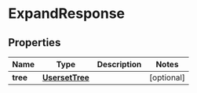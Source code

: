 
# ExpandResponse

## Properties
Name | Type | Description | Notes
------------ | ------------- | ------------- | -------------
**tree** | [**UsersetTree**](UsersetTree.md) |  |  [optional]



